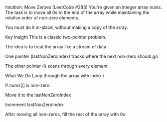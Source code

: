 Intuition: Move Zeroes (LeetCode #283)
You're given an integer array nums.
The task is to move all 0s to the end of the array while maintaining the relative order of non-zero elements.

You must do it in-place, without making a copy of the array.

 Key Insight
This is a classic two-pointer problem.

The idea is to treat the array like a stream of data:

One pointer (lastNonZeroIndex) tracks where the next non-zero should go

The other pointer (i) scans through every element

 What We Do
Loop through the array with index i

If nums[i] is non-zero:

Move it to the lastNonZeroIndex

Increment lastNonZeroIndex

After moving all non-zeros, fill the rest of the array with 0s
